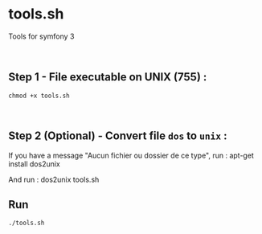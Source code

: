 # tools.sh
Tools for symfony 3

<br>

## Step 1 - File executable on UNIX (755) :
    chmod +x tools.sh

<br>

## Step 2 (Optional) - Convert file `dos` to `unix` :
If you have a message "Aucun fichier ou dossier de ce type", run :
    apt-get install dos2unix

And run :
    dos2unix tools.sh

## Run
    ./tools.sh
